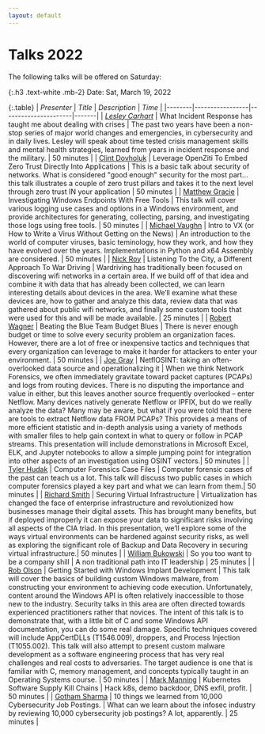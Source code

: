 ```yaml
---
layout: default
---
```

# Talks 2022

The following talks will be offered on Saturday:

{:.h3 .text-white .mb-2}
Date: Sat, March 19, 2022

{:.table}
| *Presenter*  | *Title*     | *Description* | *Time* |
|--------|-----------------|----------------------|-------|
| [*Lesley Carhart*](/speakers#keynote---lesley-carhart) | <span id="what_incident_response">What Incident Response has taught me about dealing with crises</span> | The past two years have been a non-stop series of major world changes and emergencies, in cybersecurity and in daily lives. Lesley will speak about time tested crisis management skills and mental health strategies, learned from years in incident response and the military. | 50 minutes |
| [Clint Dovholuk](/speakers#clint-dovholuk) | <span id="leveraging_openziti">Leverage OpenZiti To Embed Zero Trust Directly Into Applications</span> | This is a basic talk about security of networks. What is considered "good enough" security for the most part... this talk illustrates a couple of zero trust pillars and takes it to the next level through zero trust IN your application | 50 minutes |
| [Matthew Gracie](/speakers#matthew-gracie) | <span id="investigating_windows"> Investigating Windows Endpoints With Free Tools</span> | This talk will cover various logging use cases and options in a Windows environment, and provide architectures for generating, collecting, parsing, and investigating those logs using free tools. | 50 minutes |
| [Michael Vaughn](/speakers#michael-vaughan) | <span id="intro_to_vx"> Intro to VX (or How to Write a Virus Without Getting on the News)</span> | An introduction to the world of computer viruses, basic teminology, how they work, and how they have evolved over the years. Implementations in Python and x64 Assembly are considered. | 50 minutes |
| [Nick Roy](/speakers#nick-roy) | <span id="listening_to_the_city">Listening To the City, a Different Approach To War Driving</span> |  Wardriving has traditionally been focused on discovering wifi networks in a certain area. If we build off of that idea and combine it with data that has already been collected, we can learn interesting details about devices in the area. We’ll examine what these devices are, how to gather and analyze this data, review data that was gathered about public wifi networks, and finally some custom tools that were used for this and will be made available. | 25 minutes |
| [Robert Wagner](/speakers#robert-wagner) | <span id="beating_the_blue_team"> Beating the Blue Team Budget Blues</span> | There is never enough budget or time to solve every security problem an organization faces. However, there are a lot of free or inexpensive tactics and techniques that every organization can leverage to make it harder for attackers to enter your environment.  | 50 minutes | 
| [Joe Gray](/speakers#joe-gray) | <span id="netflosint"> NetflOSINT: taking an often-overlooked data source and operationalizing it </span> | When we think Network Forensics, we often immediately gravitate toward packet captures (PCAPs) and logs from routing devices. There is no disputing the importance and value in either, but this leaves another source frequently overlooked – enter Netflow. Many devices natively generate Netflow or IPFIX, but do we really analyze the data?  Many may be aware, but what if you were told that there are tools to extract Netflow data FROM PCAPs? This provides a means of more efficient statistic and in-depth analysis using a variety of methods with smaller files to help gain context in what to query or follow in PCAP streams.   This presentation will include demonstrations in Microsoft Excel, ELK, and Jupyter notebooks to allow a simple jumping point for integration into other aspects of an investigation using OSINT vectors.| 50 minutes |
| [Tyler Hudak](/speakers#tyler-hudak) | <span id="computer_forensics_case_files"> Computer Forensics Case Files </span> | Computer forensic cases of the past can teach us a lot. This talk will discuss two public cases in which computer forensics played a key part and what we can learn from them.| 50  minutes | 
| [Richard Smith](/speakers#richard-smith) | <span id="securing_virtual_infrastructure"> Securing Virtual Infrastructure</span> | Virtualization has changed the face of enterprise infrastructure and revolutionized how businesses manage their digital assets.  This has brought many benefits, but if deployed improperly it can expose your data to significant risks involving all aspects of the CIA triad.  In this presentation, we’ll explore some of the ways virtual environments can be hardened against security risks, as well as exploring the significant role of Backup and Data Recovery in securing virtual infrastructure.| 50 minutes |
| [William Bukowski](/speakers#bill-justbill-bukowski) | <span id="company_shill"> So you too want to be a company shill</span> |  A non traditional path into IT leadership | 25 minutes | 
| [Rob Olson](/speakers#rob-olson) | <span id="getting_started_with_windows_implant_delivery"> Getting Started with Windows Implant Development</span> | This talk will cover the basics of building custom Windows malware, from constructing your environment to achieving code execution. Unfortunately, content around the Windows API is often relatively inaccessible to those new to the industry. Security talks in this area are often directed towards experienced practitioners rather that novices. The intent of this talk is to demonstrate that, with a little bit of C and some Windows API documentation, you can do some real damage. Specific techniques covered will include AppCertDLLs (T1546.009), droppers, and Process Injection (T1055.002). This talk will also attempt to present custom malware development as a software engineering process that has very real challenges and real costs to adversaries. The target audience is one that is familiar with C, memory management, and concepts typically taught in an Operating Systems course. | 50 minutes | 
| [Mark Manning](/speakers#mark-manning) | <span id="kubernetes_software_supply_kill_chains"> Kubernetes Software Supply Kill Chains</span> | Hack k8s, demo backdoor, DNS exfil, profit. | 50 minutes | 
| [Gotham Sharma](/speakers#gotham-sharma) | <span id="10_things_we_learned"> 10 things we learned from 10,000 Cybersecurity Job Postings.</span> | What can we learn about the infosec industry by reviewing 10,000 cybersecurity job postings? A lot, apparently.  | 25 minutes |
